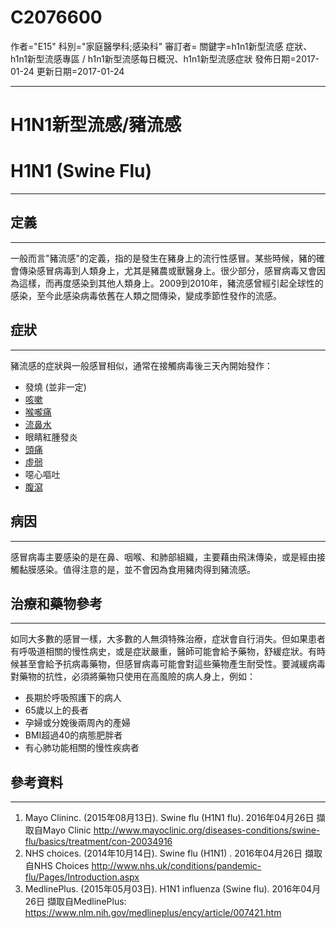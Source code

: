 # C2076600
作者="E15"
科別="家庭醫學科;感染科"
審訂者=
關鍵字=h1n1新型流感 症狀、h1n1新型流感專區 / h1n1新型流感每日概況、h1n1新型流感症狀
發佈日期=2017-01-24
更新日期=2017-01-24

----------
# H1N1新型流感/豬流感
# H1N1 (Swine Flu)
----------
## 定義
----------

一般而言"豬流感"的定義，指的是發生在豬身上的流行性感冒。某些時候，豬的確會傳染感冒病毒到人類身上，尤其是豬農或獸醫身上。很少部分，感冒病毒又會因為這樣，而再度感染到其他人類身上。2009到2010年，豬流感曾經引起全球性的感染，至今此感染病毒依舊在人類之間傳染，變成季節性發作的流感。

## 症狀
----------

豬流感的症狀與一般感冒相似，通常在接觸病毒後三天內開始發作：

- 發燒 (並非一定) 
- [咳嗽](C0010200)
- [喉嚨痛](C0242429)
- [流鼻水](C0240557)
- 眼睛紅腫發炎
- [頭痛](C0018681)
- [虛弱](C3714552)
- 噁心嘔吐
- [腹瀉](C0011991-01)
## 病因
----------

感冒病毒主要感染的是在鼻、咽喉、和肺部組織，主要藉由飛沫傳染，或是經由接觸黏膜感染。值得注意的是，並不會因為食用豬肉得到豬流感。

## 治療和藥物參考
----------

如同大多數的感冒一樣，大多數的人無須特殊治療，症狀會自行消失。但如果患者有呼吸道相關的慢性病史，或是症狀嚴重，醫師可能會給予藥物，舒緩症狀。有時候甚至會給予抗病毒藥物，但感冒病毒可能會對這些藥物產生耐受性。要減緩病毒對藥物的抗性，必須將藥物只使用在高風險的病人身上，例如：

- 長期於呼吸照護下的病人
- 65歲以上的長者
- 孕婦或分娩後兩周內的產婦
- BMI超過40的病態肥胖者
- 有心肺功能相關的慢性疾病者
## 參考資料
----------
1. Mayo Clininc. (2015年08月13日). Swine flu (H1N1 flu). 2016年04月26日 擷取自Mayo Clinic
  http://www.mayoclinic.org/diseases-conditions/swine-flu/basics/treatment/con-20034916
2. NHS choices. (2014年10月14日). Swine flu (H1N1) . 2016年04月26日 擷取自NHS Choices
  http://www.nhs.uk/conditions/pandemic-flu/Pages/Introduction.aspx
3. MedlinePlus. (2015年05月03日). H1N1 influenza (Swine flu). 2016年04月26日 擷取自MedlinePlus:
  https://www.nlm.nih.gov/medlineplus/ency/article/007421.htm

